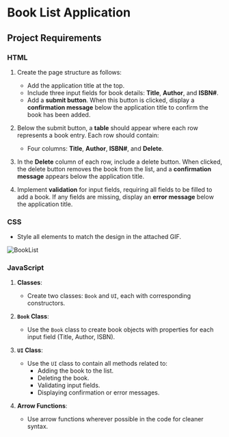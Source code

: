 # Book List Application

## Project Requirements

### HTML
1. Create the page structure as follows:
   - Add the application title at the top.
   - Include three input fields for book details: **Title**, **Author**, and **ISBN#**.
   - Add a **submit button**. When this button is clicked, display a **confirmation message** below the application title to confirm the book has been added.
   
2. Below the submit button, a **table** should appear where each row represents a book entry. Each row should contain:
   - Four columns: **Title**, **Author**, **ISBN#**, and **Delete**.
   
3. In the **Delete** column of each row, include a delete button. When clicked, the delete button removes the book from the list, and a **confirmation message** appears below the application title.

4. Implement **validation** for input fields, requiring all fields to be filled to add a book. If any fields are missing, display an **error message** below the application title.

### CSS
- Style all elements to match the design in the attached GIF.

![BookList](https://github.com/user-attachments/assets/37fd0905-b884-409b-9abd-967512a51698)


### JavaScript
1. **Classes**:
   - Create two classes: `Book` and `UI`, each with corresponding constructors.

2. **`Book` Class**:
   - Use the `Book` class to create book objects with properties for each input field (Title, Author, ISBN).

3. **`UI` Class**:
   - Use the `UI` class to contain all methods related to:
     - Adding the book to the list.
     - Deleting the book.
     - Validating input fields.
     - Displaying confirmation or error messages.
   
4. **Arrow Functions**:
   - Use arrow functions wherever possible in the code for cleaner syntax.
